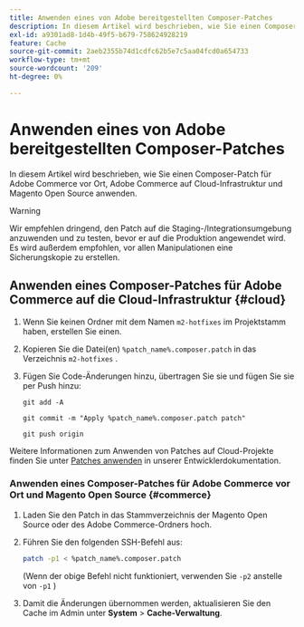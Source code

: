 ```yaml
---
title: Anwenden eines von Adobe bereitgestellten Composer-Patches
description: In diesem Artikel wird beschrieben, wie Sie einen Composer-Patch für Adobe Commerce vor Ort, Adobe Commerce auf Cloud-Infrastruktur und Magento Open Source anwenden.
exl-id: a9301ad8-1d4b-49f5-b679-758624928219
feature: Cache
source-git-commit: 2aeb2355b74d1cdfc62b5e7c5aa04fcd0a654733
workflow-type: tm+mt
source-wordcount: '209'
ht-degree: 0%

---
```


# Anwenden eines von Adobe bereitgestellten Composer-Patches

In diesem Artikel wird beschrieben, wie Sie einen Composer-Patch für Adobe Commerce vor Ort, Adobe Commerce auf Cloud-Infrastruktur und Magento Open Source anwenden.

>[!WARNING]
>
>Wir empfehlen dringend, den Patch auf die Staging-/Integrationsumgebung anzuwenden und zu testen, bevor er auf die Produktion angewendet wird. Es wird außerdem empfohlen, vor allen Manipulationen eine Sicherungskopie zu erstellen.

## Anwenden eines Composer-Patches für Adobe Commerce auf die Cloud-Infrastruktur {#cloud}

1. Wenn Sie keinen Ordner mit dem Namen `m2-hotfixes` im Projektstamm haben, erstellen Sie einen.
1. Kopieren Sie die Datei(en) `%patch_name%.composer.patch` in das Verzeichnis `m2-hotfixes` .
1. Fügen Sie Code-Änderungen hinzu, übertragen Sie sie und fügen Sie sie per Push hinzu:

   ```git
   git add -A
   ```

   ```git
   git commit -m "Apply %patch_name%.composer.patch patch"
   ```

   ```git
   git push origin
   ```

Weitere Informationen zum Anwenden von Patches auf Cloud-Projekte finden Sie unter [Patches anwenden](https://experienceleague.adobe.com/en/docs/commerce-cloud-service/user-guide/develop/upgrade/apply-patches) in unserer Entwicklerdokumentation.

### Anwenden eines Composer-Patches für Adobe Commerce vor Ort und Magento Open Source {#commerce}

1. Laden Sie den Patch in das Stammverzeichnis der Magento Open Source oder des Adobe Commerce-Ordners hoch.
1. Führen Sie den folgenden SSH-Befehl aus:

   ```bash
   patch -p1 < %patch_name%.composer.patch
   ```

   (Wenn der obige Befehl nicht funktioniert, verwenden Sie `-p2` anstelle von `-p1` )

1. Damit die Änderungen übernommen werden, aktualisieren Sie den Cache im Admin unter **System** > **Cache-Verwaltung**.
